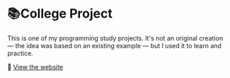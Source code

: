 # 📚College Project

This is one of my programming study projects. It's not an original creation — the idea was based on an existing example — but I used it to learn and practice.

🔗 [View the website](https://mat4m0squ1to.netlify.app/)
